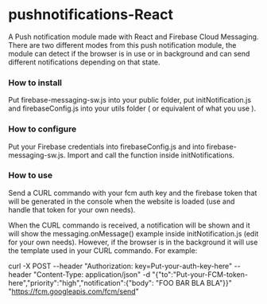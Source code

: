 # pushnotifications-React

A Push notification module made with React and Firebase Cloud Messaging. 
There are two different modes from this push notification module, the module can detect if the browser is in use or in background and can send different notifications depending on that state.

### How to install
Put firebase-messaging-sw.js into your public folder, put initNotification.js and firebaseConfig.js into your utils folder ( or equivalent of what you use ).

### How to configure
Put your Firebase credentials into firebaseConfig.js and into firebase-messaging-sw.js. Import and call the function inside initNotifications.

### How to use
Send a CURL commando with your fcm auth key and the firebase token that will be generated in the console when the website is loaded (use and handle that token for your own needs).

When the CURL commando is received, a notification will be shown and it will show the messaging.onMessage() example inside initNotification.js (edit for your own needs).
However, if the browser is in the background it will use the template used in your CURL commando. For example:

curl -X POST --header "Authorization: key=Put-your-auth-key-here" --header "Content-Type: application/json" -d "{\"to\":\"Put-your-FCM-token-here\",\"priority\":\"high\",\"notification\":{\"body\": \"FOO BAR BLA BLA\"}}" "https://fcm.googleapis.com/fcm/send"
